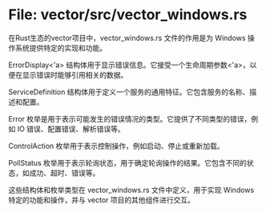 # File: vector/src/vector_windows.rs

在Rust生态的vector项目中，vector_windows.rs 文件的作用是为 Windows 操作系统提供特定的实现和功能。

ErrorDisplay<'a> 结构体用于显示错误信息。它接受一个生命周期参数<'a>，以便在显示错误时能够引用相关的数据。

ServiceDefinition 结构体用于定义一个服务的通用特征。它包含服务的名称、描述和配置。

Error 枚举是用于表示可能发生的错误情况的类型。它提供了不同类型的错误，例如 IO 错误、配置错误、解析错误等。

ControlAction 枚举用于表示控制操作，例如启动、停止或重新加载。

PollStatus 枚举用于表示轮询状态，用于确定轮询操作的结果。它包含不同的状态，如成功、超时、错误等。

这些结构体和枚举类型在 vector_windows.rs 文件中定义，用于实现 Windows 特定的功能和操作，并与 vector 项目的其他组件进行交互。

